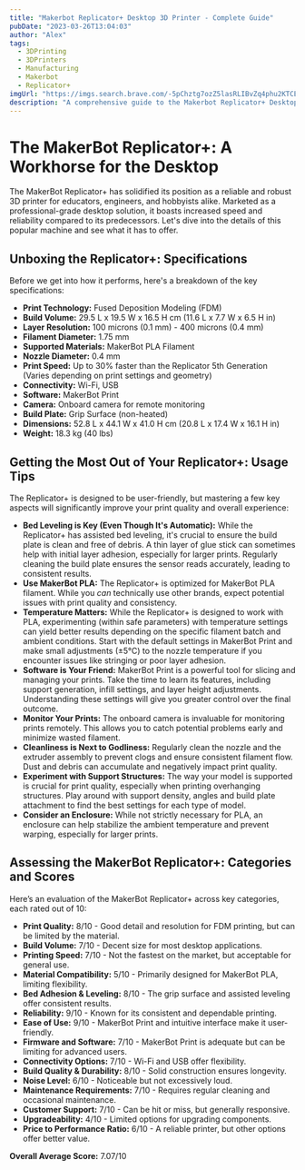 ```yaml
---
title: "Makerbot Replicator+ Desktop 3D Printer - Complete Guide"
pubDate: "2023-03-26T13:04:03"
author: "Alex"
tags:
  - 3DPrinting
  - 3DPrinters
  - Manufacturing
  - Makerbot
  - Replicator+
imgUrl: "https://imgs.search.brave.com/-5pChztg7ozZ5lasRLIBvZq4phu2KTCEzCStRNmOv6s/rs:fit:860:0:0:0/g:ce/aHR0cHM6Ly9tLm1l/ZGlhLWFtYXpvbi5j/b20vaW1hZ2VzL0kv/NjFCNUNPa29CTkwu/anBn"
description: "A comprehensive guide to the Makerbot Replicator+ Desktop 3D Printer, covering specifications, usage tips, and comparisons with similar products."
---
```


# The MakerBot Replicator+: A Workhorse for the Desktop

The MakerBot Replicator+ has solidified its position as a reliable and robust 3D printer for educators, engineers, and hobbyists alike. Marketed as a professional-grade desktop solution, it boasts increased speed and reliability compared to its predecessors. Let's dive into the details of this popular machine and see what it has to offer.

## Unboxing the Replicator+: Specifications

Before we get into how it performs, here's a breakdown of the key specifications:

*   **Print Technology:** Fused Deposition Modeling (FDM)
*   **Build Volume:** 29.5 L x 19.5 W x 16.5 H cm (11.6 L x 7.7 W x 6.5 H in)
*   **Layer Resolution:** 100 microns (0.1 mm) - 400 microns (0.4 mm)
*   **Filament Diameter:** 1.75 mm
*   **Supported Materials:** MakerBot PLA Filament
*   **Nozzle Diameter:** 0.4 mm
*   **Print Speed:** Up to 30% faster than the Replicator 5th Generation (Varies depending on print settings and geometry)
*   **Connectivity:** Wi-Fi, USB
*   **Software:** MakerBot Print
*   **Camera:** Onboard camera for remote monitoring
*   **Build Plate:** Grip Surface (non-heated)
*   **Dimensions:** 52.8 L x 44.1 W x 41.0 H cm (20.8 L x 17.4 W x 16.1 H in)
*   **Weight:** 18.3 kg (40 lbs)

## Getting the Most Out of Your Replicator+: Usage Tips

The Replicator+ is designed to be user-friendly, but mastering a few key aspects will significantly improve your print quality and overall experience:

*   **Bed Leveling is Key (Even Though It's Automatic):** While the Replicator+ has assisted bed leveling, it's crucial to ensure the build plate is clean and free of debris. A thin layer of glue stick can sometimes help with initial layer adhesion, especially for larger prints. Regularly cleaning the build plate ensures the sensor reads accurately, leading to consistent results.
*   **Use MakerBot PLA:** The Replicator+ is optimized for MakerBot PLA filament. While you *can* technically use other brands, expect potential issues with print quality and consistency.
*   **Temperature Matters:** While the Replicator+ is designed to work with PLA, experimenting (within safe parameters) with temperature settings can yield better results depending on the specific filament batch and ambient conditions. Start with the default settings in MakerBot Print and make small adjustments (±5°C) to the nozzle temperature if you encounter issues like stringing or poor layer adhesion.
*   **Software is Your Friend:** MakerBot Print is a powerful tool for slicing and managing your prints. Take the time to learn its features, including support generation, infill settings, and layer height adjustments. Understanding these settings will give you greater control over the final outcome.
*   **Monitor Your Prints:** The onboard camera is invaluable for monitoring prints remotely. This allows you to catch potential problems early and minimize wasted filament.
*   **Cleanliness is Next to Godliness:** Regularly clean the nozzle and the extruder assembly to prevent clogs and ensure consistent filament flow. Dust and debris can accumulate and negatively impact print quality.
*   **Experiment with Support Structures:** The way your model is supported is crucial for print quality, especially when printing overhanging structures. Play around with support density, angles and build plate attachment to find the best settings for each type of model.
*   **Consider an Enclosure:** While not strictly necessary for PLA, an enclosure can help stabilize the ambient temperature and prevent warping, especially for larger prints.

## Assessing the MakerBot Replicator+: Categories and Scores

Here’s an evaluation of the MakerBot Replicator+ across key categories, each rated out of 10:

*   **Print Quality:** 8/10 - Good detail and resolution for FDM printing, but can be limited by the material.
*   **Build Volume:** 7/10 - Decent size for most desktop applications.
*   **Printing Speed:** 7/10 - Not the fastest on the market, but acceptable for general use.
*   **Material Compatibility:** 5/10 - Primarily designed for MakerBot PLA, limiting flexibility.
*   **Bed Adhesion & Leveling:** 8/10 - The grip surface and assisted leveling offer consistent results.
*   **Reliability:** 9/10 - Known for its consistent and dependable printing.
*   **Ease of Use:** 9/10 - MakerBot Print and intuitive interface make it user-friendly.
*   **Firmware and Software:** 7/10 - MakerBot Print is adequate but can be limiting for advanced users.
*   **Connectivity Options:** 7/10 - Wi-Fi and USB offer flexibility.
*   **Build Quality & Durability:** 8/10 - Solid construction ensures longevity.
*   **Noise Level:** 6/10 - Noticeable but not excessively loud.
*   **Maintenance Requirements:** 7/10 - Requires regular cleaning and occasional maintenance.
*   **Customer Support:** 7/10 - Can be hit or miss, but generally responsive.
*   **Upgradeability:** 4/10 - Limited options for upgrading components.
*   **Price to Performance Ratio:** 6/10 - A reliable printer, but other options offer better value.

**Overall Average Score:** 7.07/10
